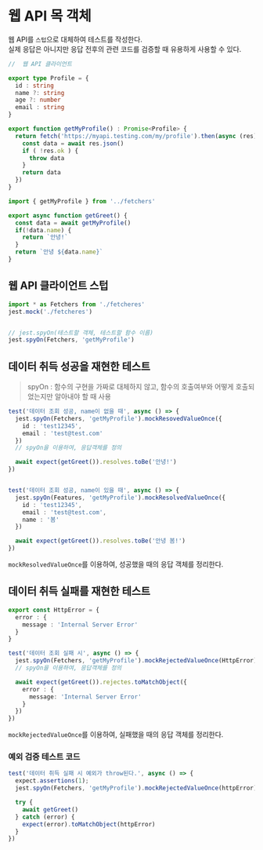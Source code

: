 # 웹 API 목 객체

웹 API를 `스텁`으로 대체하여 테스트를 작성한다.<br/>
실제 응답은 아니지만 응답 전후의 관련 코드를 검증할 때 유용하게 사용할 수 있다.

```typescript
//  웹 API 클라이언트

export type Profile = {
  id : string
  name ?: string
  age ?: number
  email : string
}

export function getMyProfile() : Promise<Profile> {
  return fetch('https://myapi.testing.com/my/profile').then(async (res) => {
    const data = await res.json()
    if ( !res.ok ) {
      throw data
    }
    return data
  })
}
```

```typescript
import { getMyProfile } from '../fetchers'

export async function getGreet() {
  const data = await getMyProfile()
  if(!data.name) {
    return `안녕!`
  }
  return `안녕 ${data.name}`
}
```

## 웹 API 클라이언트 스텁

```typescript
import * as Fetchers from './fetcheres'
jest.mock('./fetcheres')


// jest.spyOn(테스트할 객체, 테스트할 함수 이름)
jest.spyOn(Fetchers, 'getMyProfile')
```

## 데이터 취득 성공을 재현한 테스트

> spyOn : 함수의 구현을 가짜로 대체하지 않고, 함수의 호출여부와 어떻게 호출되었는지만 알아내야 할 때 사용



```typescript
test('데이터 조회 성공, name이 없을 때', async () => {
  jest.spyOn(Fetchers, 'getMyProfile').mockResovedValueOnce({
    id : 'test12345',
    email : 'test@test.com'
  })
  // spyOn을 이용하여, 응답객체를 정의

  await expect(getGreet()).resolves.toBe('안녕!')
})


test('데이터 조회 성공, name이 있을 때', async () => {
  jest.spyOn(Features, 'getMyProfile').mockResolvedValueOnce({
    id : 'test12345',
    email : 'test@test.com',
    name : '봄'
  })

  await expect(getGreet()).resolves.toBe('안녕 봄!')
})
```

`mockResolvedValueOnce`를 이용하여, 성공했을 때의 응답 객체를 정리한다.

## 데이터 취득 실패를 재현한 테스트

```typescript
export const HttpError = {
  error : {
    message : 'Internal Server Error'
  }
}
```

```typescript
test('데이터 조회 실패 시', async () => {
  jest.spyOn(Fetchers, 'getMyProfile').mockRejectedValueOnce(HttpError)
  // spyOn을 이용하여, 응답객체를 정의

  await expect(getGreet()).rejectes.toMatchObject({
    error : {
      message: 'Internal Server Error'
    }
  })
})

```

`mockRejectedValueOnce`를 이용하여, 실패했을 때의 응답 객체를 정리한다.

### 예외 검증 테스트 코드

```typescript
test('데이터 취득 실패 시 예외가 throw된다.', async () => {
  expect.assertions(1);
  jest.spyOn(Fetchers, 'getMyProfile').mockRejectedValueOnce(httpError)

  try {
    await getGreet()
  } catch (error) {
    expect(error).toMatchObject(httpError)
  }
})
```